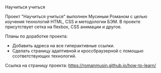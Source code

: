 Научиться учиться

Проект "Научиться учиться" выполнен Мусиным Романом с целью изучения технологий HTML, СSS и методологии БЭМ.
В проекте присутствует сетка на flexbox, CSS анимации и другое.

Планы по доработке проекта:
- Добавить адреса на все гиперактивные ссылки.
- Сделать страницу адаптивной и кроссбраузерной с помощью ссответствующих технологий.

Ссылка на страницу проекта: https://romanmusin.github.io/how-to-learn/
